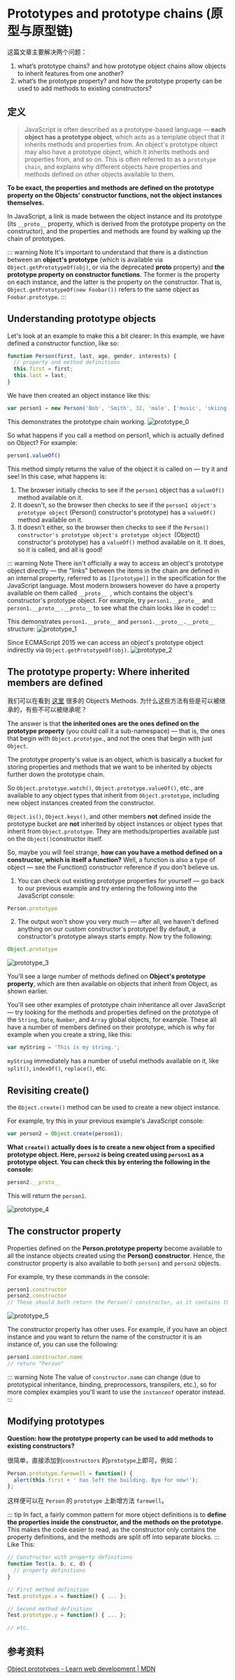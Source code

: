 # Prototypes and prototype chains (原型与原型链)

这篇文章主要解决两个问题：
1. what’s prototype chains? and how prototype object chains allow objects to inherit features from one another?
2. what’s the prototype property? and how the prototype property can be used to add methods to existing constructors?
 
## 定义
> JavaScript is often described as a prototype-based language — **each object has a prototype object**, which acts as a template object that it inherits methods and properties from. An object's prototype object may also have a prototype object, which it inherits methods and properties from, and so on. This is often referred to as a `prototype chain`, and explains why different objects have properties and methods defined on other objects available to them.

**To be exact, the properties and methods are defined on the prototype property on the Objects' constructor functions, not the object instances themselves.**

In JavaScript, a link is made between the object instance and its prototype (its `__proto__` property, which is derived from the prototype property on the constructor), and the properties and methods are found by walking up the chain of prototypes.

::: warning Note
It's important to understand that there is a distinction between an **object's prototype** (which is available via `Object.getPrototypeOf(obj)`, or via the deprecated __proto__ property) and **the prototype property on constructor functions**. The former is the property on each instance, and the latter is the property on the constructor. That is, `Object.getPrototypeOf(new Foobar())` refers to the same object as `Foobar.prototype`.
:::

## Understanding prototype objects
Let's look at an example to make this a bit clearer:
In this example, we have defined a constructor function, like so:
```js
function Person(first, last, age, gender, interests) {  
  // property and method definitions
  this.first = first;
  this.last = last;
}
```

We have then created an object instance like this:
```js
var person1 = new Person('Bob', 'Smith', 32, 'male', ['music', 'skiing']);
```

This demonstrates the prototype chain working.
![prototype_0](http://pb0ug959r.bkt.clouddn.com/prototype_0.png)

So what happens if you call a method on person1, which is actually defined on Object?
For example:
```js
person1.valueOf()
```

This method simply returns the value of the object it is called on — try it and see! In this case, what happens is:
1. The browser initially checks to see if the `person1` object has a `valueOf()` method available on it.
2. It doesn't, so the browser then checks to see if the `person1 object's prototype object` (Person() constructor's prototype) has a `valueOf()` method available on it.
3. It doesn't either, so the browser then checks to see if the `Person() constructor's prototype object's prototype object `(Object() constructor's prototype) has a `valueOf()` method available on it. It does, so it is called, and all is good!

::: warning Note
There isn't officially a way to access an object's prototype object directly — the "links" between the items in the chain are defined in an internal property, referred to as `[[prototype]]` in the specification for the JavaScript language. Most modern browsers however do have a property available on them called `__proto__ `, which contains the object's constructor's prototype object. For example, try `person1.__proto__` and `person1.__proto__.__proto__` to see what the chain looks like in code!
:::

This demonstrates `person1.__proto__` and `person1.__proto__.__proto__` structure:
![prototype_1](http://pb0ug959r.bkt.clouddn.com/prototype_1.png)

Since ECMAScript 2015 we can access an object's prototype object indirectly via `Object.getPrototypeOf(obj)`.
![prototype_2](http://pb0ug959r.bkt.clouddn.com/prototype_2.png)

## The prototype property: Where inherited members are defined
我们可以在看到 [这里](https://developer.mozilla.org/en-US/docs/Web/JavaScript/Reference/Global_Objects/Object) 很多的 Object’s Methods.
为什么这些方法有些是可以被继承的，有些不可以被继承呢？

The answer is that **the inherited ones are the ones defined on the prototype property** (you could call it a sub-namespace) — that is, the ones that begin with `Object.prototype`., and not the ones that begin with just `Object`. 

The prototype property's value is an object, which is basically a bucket for storing properties and methods that we want to be inherited by objects further down the prototype chain.

So `Object.prototype.watch()`, `Object.prototype.valueOf()`, etc., are available to any object types that inherit from `Object.prototype`, including new object instances created from the constructor.

`Object.is()`, `Object.keys()`, and other members **not** defined inside the prototype bucket are **not** inherited by object instances or object types that inherit from `Object.prototype`. They are methods/properties available just on the `Object()`constructor itself.

So, maybe you will feel strange, **how can you have a method defined on a constructor, which is itself a function?** 
Well, a function is also a type of object — see the Function() constructor reference if you don't believe us.

1. You can check out existing prototype properties for yourself — go back to our previous example and try entering the following into the JavaScript console:
```js
Person.prototype
```

2. The output won't show you very much — after all, we haven't defined anything on our custom constructor's prototype! By default, a constructor's prototype always starts empty. Now try the following:
```js
Object.prototype
```

![prototype_3](http://pb0ug959r.bkt.clouddn.com/prototype_3.png)

You'll see a large number of methods defined on **Object's prototype property**, which are then available on objects that inherit from Object, as shown earlier.

You'll see other examples of prototype chain inheritance all over JavaScript — try looking for the methods and properties defined on the prototype of the `String`, `Date`, `Number`, and `Array` global objects, for example. These all have a number of members defined on their prototype, which is why for example when you create a string, like this:
```js
var myString = 'This is my string.';
```
`myString` immediately has a number of useful methods available on it, like `split()`, `indexOf()`, `replace()`, etc.

## Revisiting create()
the `Object.create()` method can be used to create a new object instance.

For example, try this in your previous example's JavaScript console:
```js
var person2 = Object.create(person1);
```

**What `create()` actually does is to create a new object from a specified prototype object. Here, `person2` is being created using `person1` as a prototype object. You can check this by entering the following in the console:**
```js
person2.__proto__
```
This will return the `person1`.

![prototype_4](http://pb0ug959r.bkt.clouddn.com/prototype_4.png)

## The constructor property
Properties defined on the **Person.prototype property** become available to all the instance objects created using the **Person() constructor**. Hence, the constructor property is also available to both `person1` and `person2` objects.

For example, try these commands in the console:
```js
person1.constructor
person2.constructor
// These should both return the Person() constructor, as it contains the original definition of these instances.
```
![prototype_5](http://pb0ug959r.bkt.clouddn.com/prototype_5.png)

The constructor property has other uses. For example, if you have an object instance and you want to return the name of the constructor it is an instance of, you can use the following:
```js
person1.constructor.name
// return "Person"
```
::: warning Note
The value of `constructor.name` can change (due to prototypical inheritance, binding, preprocessors, transpilers, etc.), so for more complex examples you'll want to use the `instanceof` operator instead. 
:::

## Modifying prototypes
**Question: how the prototype property can be used to add methods to existing constructors?**

很简单，直接添加到`constructors` 的`prototype`上即可，例如：
```js
Person.prototype.farewell = function() {
  alert(this.first + ' has left the building. Bye for now!');
};
```
这样便可以在 `Person` 的 `prototype` 上新增方法 `farewell`。

::: tip
In fact, a fairly common pattern for more object definitions is to **define the properties inside the constructor, and the methods on the prototype.** This makes the code easier to read, as the constructor only contains the property definitions, and the methods are split off into separate blocks.
:::
Like This:
```js
// Constructor with property definitions
function Test(a, b, c, d) {
  // property definitions
}

// First method definition
Test.prototype.x = function() { ... };

// Second method definition
Test.prototype.y = function() { ... };

// etc.
```

## 参考资料
[Object prototypes - Learn web development | MDN](https://developer.mozilla.org/en-US/docs/Learn/JavaScript/Objects/Object_prototypes)